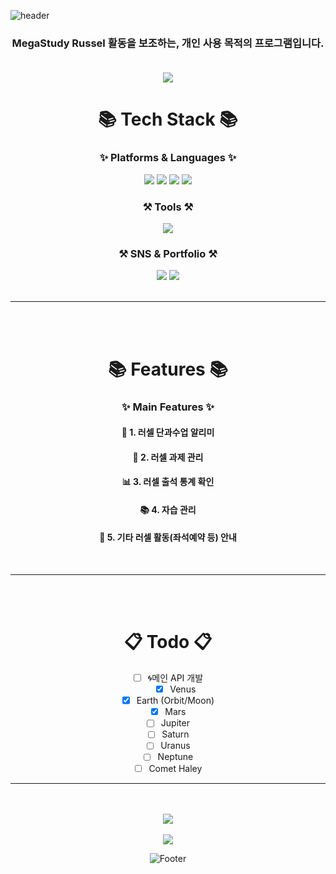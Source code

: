 ![header](https://capsule-render.vercel.app/api?type=Waving&color=gradient&height=300&section=header&text=Russel%20Helper&fontSize=100)



<div align="center">
<h3>MegaStudy Russel 활동을 보조하는, 개인 사용 목적의 프로그램입니다.<br><br></h3>


  <img src="https://img.shields.io/badge/%EA%B0%9C%EB%B0%9C%EC%8B%9C%EC%9E%91-2023_07_18-blue">

<h1>📚 Tech Stack 📚</h1>
<h3>✨ Platforms & Languages ✨</h3>
<img src="https://img.shields.io/badge/NodeJS-바탕색?style=flat&logo=nodedotjs&logoColor=white&color=%23339933"/>
<img src="https://img.shields.io/badge/HTML5-바탕색?style=flat&logo=html5&logoColor=white&color=%23E34F26"/>
<img src="https://img.shields.io/badge/JavaScript-바탕색?style=flat&logo=javascript&logoColor=white&color=%23F7DF1E"/>
<img src="https://img.shields.io/badge/CSS3-바탕색?style=flat&logo=css3&logoColor=white&color=%231572B6"/>

<h3>⚒️ Tools ⚒️</h3>
<img src="https://img.shields.io/badge/VSCode-바탕색?style=flat&logo=visualstudiocode&logoColor=white&color=%23007ACC"/>

<h3>⚒️ SNS & Portfolio ⚒️</h3>
<img src="https://img.shields.io/badge/Instagram-바탕색?style=flat&logo=instagram&logoColor=white&color=%23E4405F&link=https://instagram.com/mingyu_9495"/>
<img src="https://img.shields.io/badge/Portfolio-바탕색?style=flat&logo=southwestairlines&logoColor=white&color=%232ECCAA&link=https://msub.kr/mingyu9495"/>
<br><br>
<hr>
<br><br>
<h1>📚 Features 📚</h1>
<h3>✨ Main Features ✨</h3>
<h4>🏫 1. 러셀 단과수업 알리미</h4>
<h4>📖 2. 러셀 과제 관리</h4>
<h4>📊 3. 러셀 출석 통계 확인</h4>
<h4>📚 4. 자습 관리</h4>
<h4>📝 5. 기타 러셀 활동(좌석예약 등) 안내</h4>
<br>
<hr>
<br><br>
<!-- 개발 Todo -->
<h1>📋 Todo 📋</h1>

- [ ] 🌀메인 API 개발 
    - [x] Venus 
- [x] Earth (Orbit/Moon)
- [x] Mars
- [ ] Jupiter
- [ ] Saturn
- [ ] Uranus
- [ ] Neptune
- [ ] Comet Haley

<hr>
<br><br>
<img src="https://github-readme-stats.vercel.app/api/top-langs/?username=lee101570&layout=compact"><br><br>
<img src="https://github-readme-stats.vercel.app/api?username=lee101570&show_icons=true">


![Footer](https://capsule-render.vercel.app/api?type=waving&color=gradient&height=200&section=footer)